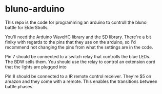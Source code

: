 # bluno-arduino

This repo is the code for programming an arduino to controll the bluno battle for ElderStrolls.

You'll need the Arduino WaveHC library and the SD library. There're a bit finiky with regards to the pins that they use on the arduino, so I'd recommend not changing the pins from what the settings are in the code.

Pin 7 should be connected to a switch relay that controlls the blue LEDs. The BDW sells them. You should use the relay to control an extension cord that the lights are plugged into

Pin 8 should be connected to a IR remote control receiver. They're $5 on amazon and they come with a remote. This enables the transitions between battle phases.
